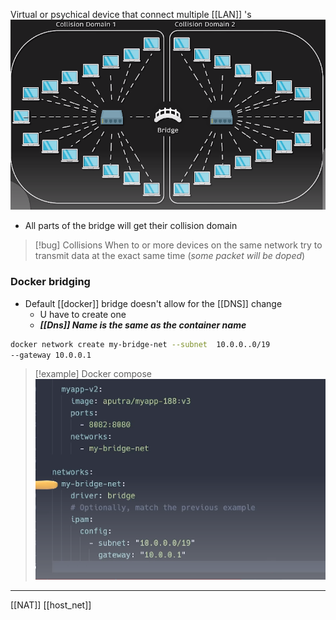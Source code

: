 Virtual or psychical device that connect multiple [[LAN]] 's
![Pasted_image_20240510102627.png](/static/Pasted_image_20240510102627.png)
- All parts of the bridge will get their collision domain
>[!bug] Collisions
 When to or more devices on the same network try to transmit data at the exact same time (*some packet will be doped*)


### Docker bridging
- Default [[docker]] bridge doesn't allow for the [[DNS]] change
	-  U have to create one 
	- ***[[Dns]] Name is the same as the container name*** 


```bash
docker network create my-bridge-net --subnet  10.0.0..0/19 
--gateway 10.0.0.1
```

>[!example] Docker compose 
>![Pasted_image_20240510104017.png](/static/Pasted_image_20240510104017.png)


--- 
[[NAT]] [[host_net]]
